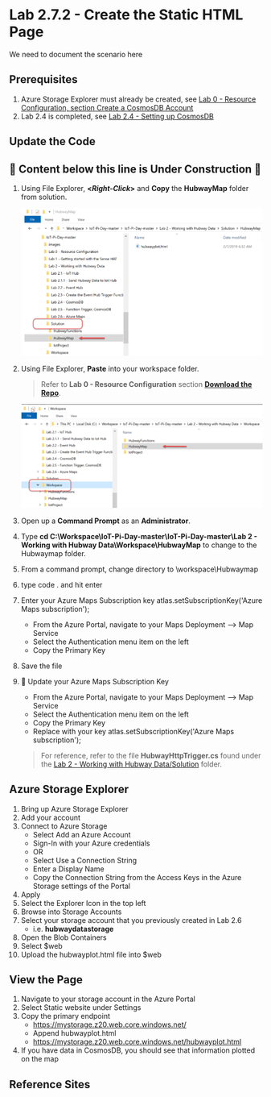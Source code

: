 # Lab 2.7.2 - Create the Static HTML Page
We need to document the scenario here


## Prerequisites
1. Azure Storage Explorer must already be created, see [Lab 0 - Resource Configuration, section Create a CosmosDB Account](https://github.com/Azure/IoT-Pi-Day/tree/master/Lab%200%20-%20Resource%20Configuration#create-a-cosmosdb-account)
2. Lab 2.4 is completed, see [Lab 2.4 - Setting up CosmosDB](https://github.com/Azure/IoT-Pi-Day/tree/master/Lab%202%20-%20Working%20with%20Hubway%20Data/Lab%202.4%20-%20Setting%20up%20CosmosDB)

## Update the Code

## 🚨 Content below this line is Under Construction 🚨

1. Using File Explorer, **<*Right-Click*>** and **Copy** the **HubwayMap** folder from solution.

    ![Image](/images/lab-2.7.2-image1.png) 

2. Using File Explorer, **Paste** into your workspace folder.
    > Refer to **Lab 0 - Resource Configuration** section **[Download the Repo](https://github.com/Azure/IoT-Pi-Day/tree/master/Lab%200%20-%20Resource%20Configuration#download-the-repo)**.

    ![Image](/images/lab-2.7.2-image2.png)

3. Open up a **Command Prompt** as an **Administrator**.
4. Type **cd C:\Workspace\IoT-Pi-Day-master\IoT-Pi-Day-master\Lab 2 - Working with Hubway Data\Workspace\HubwayMap** to change to the Hubwaymap folder.


2. From a command prompt, change directory to \workspace\Hubwaymap
3. type code . and hit enter
4. Enter your Azure Maps Subscription key atlas.setSubscriptionKey('Azure Maps subscription');
   * From the Azure Portal, navigate to your Maps Deployment --> Map Service
   * Select the Authentication menu item on the left
   * Copy the Primary Key
5.  Save the file


3.  🚨 Update your Azure Maps Subscription Key
    * From the Azure Portal, navigate to your Maps Deployment --> Map Service
    * Select the Authentication menu item on the left
    * Copy the Primary Key
    * Replace with your key atlas.setSubscriptionKey('Azure Maps subscription');

    > For reference, refer to the file **HubwayHttpTrigger.cs** found under the [Lab 2 - Working with Hubway Data/Solution](https://github.com/Azure/IoT-Pi-Day/tree/master/Lab%202%20-%20Working%20with%20Hubway%20Data/Solution/HubwayFunctions) folder.



## Azure Storage Explorer

1.  Bring up Azure Storage Explorer
2.  Add your account
3.  Connect to Azure Storage
    *  Select Add an Azure Account
    *  Sign-In with your Azure credentials
    *  OR
    *  Select Use a Connection String
    *  Enter a Display Name
    *  Copy the Connection String from the Access Keys in the Azure Storage settings of the Portal
4.  Apply
5.  Select the Explorer Icon in the top left
6.  Browse into Storage Accounts
7.  Select your storage account that you previously created in Lab 2.6
    - i.e. **hubwaydatastorage**
8.  Open the Blob Containers
9.  Select $web
10. Upload the hubwayplot.html file into $web

## View the Page

1.  Navigate to your storage account in the Azure Portal
2.  Select Static website under Settings
3.  Copy the primary endpoint
    * https://mystorage.z20.web.core.windows.net/
    * Append hubwayplot.html
    * https://mystorage.z20.web.core.windows.net/hubwayplot.html
4.  If you have data in CosmosDB, you should see that information plotted on the map


## Reference Sites

